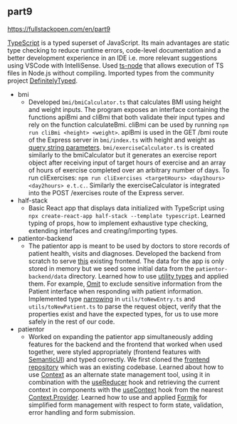 ## part9
https://fullstackopen.com/en/part9

[TypeScript](https://www.typescriptlang.org/docs/) is a typed superset of JavaScript. Its main advantages are static type checking to reduce runtime errors, code-level documentation and a better development experience in an IDE i.e. more relevant suggestions using VSCode with IntelliSense. Used [ts-node](https://github.com/TypeStrong/ts-node) that allows execution of TS files in Node.js without compiling. Imported types from the community project [DefinitelyTyped](https://github.com/DefinitelyTyped/DefinitelyTyped).

- bmi
  - Developed ```bmi/bmiCalculator.ts``` that calculates BMI using height and weight inputs. The program exposes an interface containing the functions apiBmi and cliBmi that both validate their input types and rely on the function calculateBmi. cliBmi can be used by running ```npm run cliBmi <height> <weight>```. apiBmi is used in the GET /bmi route of the Express server in ```bmi/index.ts``` with height and weight as [query string parameters](https://expressjs.com/en/api.html#req.query). ```bmi/exerciseCalculator.ts``` is created similarly to the bmiCalculator but it generates an exercise report object after receiving input of target hours of exercise and an array of hours of exercise completed over an arbitrary number of days. To run cliExercises: ```npm run cliExercises <targetHours> <day1hours> <day2hours> e.t.c.```. Similarly the exerciseCalculator is integrated into the POST /exercises route of the Express server.
- half-stack
  - Basic React app that displays data initialized with TypeScript using ```npx create-react-app half-stack --template typescript```. Learned typing of props, how to implement exhaustive type checking, extending interfaces and creating/importing types.
- patientor-backend
  -  The patientor app is meant to be used by doctors to store records of patient health, visits and diagnoses. Developed the backend from scratch to serve [this](https://github.com/fullstack-hy/patientor) existing frontend. The data for the app is only stored in memory but we seed some initial data from the ```patientor-backend/data``` directory. Learned how to use [utility types](https://www.typescriptlang.org/docs/handbook/utility-types.html) and applied them. For example, [Omit](https://www.typescriptlang.org/docs/handbook/utility-types.html#omittype-keys) to exclude sensitive information from the Patient interface when responding with patient information. Implemented type [narrowing](https://www.typescriptlang.org/docs/handbook/2/narrowing.html) in ```utils/toNewEntry.ts``` and ```utils/toNewPatient.ts``` to parse the request object, verify that the properties exist and have the expected types, for us to use more safely in the rest of our code.
- patientor
  - Worked on expanding the patientor app simultaneously adding features for the backend and the frontend that worked when used together, were styled appropriately (frontend features with [SemanticUI](https://react.semantic-ui.com/)) and typed correctly. We first cloned the [frontend repository](https://github.com/fullstack-hy/patientor) which was an existing codebase. Learned about how to use [Context](https://reactjs.org/docs/context.html) as an alternate state management tool, using it in combination with the [useReducer](https://reactjs.org/docs/hooks-reference.html#usereducer) hook and retrieving the current context in components with the [useContext](https://reactjs.org/docs/hooks-reference.html#usecontext) hook from the nearest [Context.Provider](https://reactjs.org/docs/context.html#contextprovider). Learned how to use and applied [Formik](https://formik.org/docs/overview) for simplified form management with respect to form state, validation, error handling and form submission.